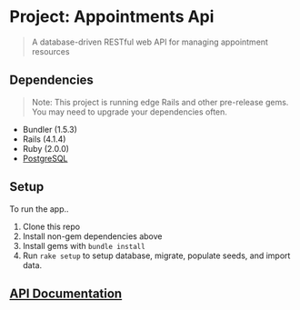 # Project: Appointments Api

> A database-driven RESTful web API for managing appointment 
resources

## Dependencies

> Note: This project is running edge Rails and other pre-release gems. You may need to upgrade your dependencies often.

* Bundler (1.5.3)
* Rails (4.1.4)
* Ruby (2.0.0)
* [PostgreSQL](http://www.postgresql.org/)

## Setup

To run the app..

1. Clone this repo
2. Install non-gem dependencies above
3. Install gems with `bundle install`
4. Run `rake setup` to setup database, migrate, populate seeds, and import data.


## [API Documentation](https://github.com/philetos/appointments/blob/master/doc/api/main.md)